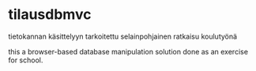 # tilausdbmvc
tietokannan käsittelyyn tarkoitettu selainpohjainen ratkaisu koulutyönä

this a browser-based database manipulation solution done as an exercise for school.
